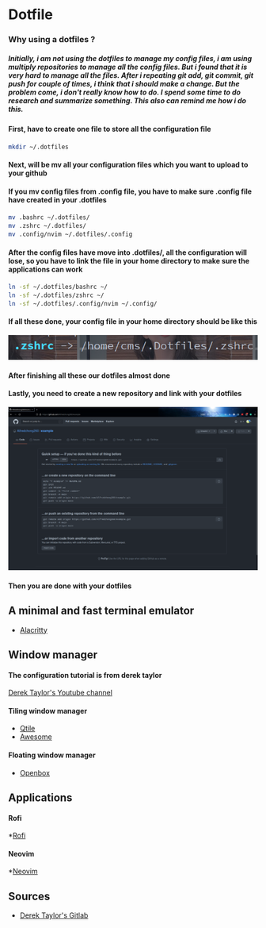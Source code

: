 # Dotfile
### Why using a dotfiles ? 
##### Initially, i am not using the dotfiles to manage my config files, i am using multiply repositories to manage all the config files. But i found that it is very hard to manage all the files. After i repeating git add, git commit, git push for couple of times, i think that i should make a change. But the problem come, i don't really know how to do. I spend some time to do research and summarize something. This also can remind me how i do this.

#### First, have to create one file to store all the configuration file
``` sh
mkdir ~/.dotfiles
```

#### Next, will be mv all your configuration files which you want to upload to your github
#### If you mv config files from .config file, you have to make sure .config file have created in your .dotfiles
``` sh
mv .bashrc ~/.dotfiles/
mv .zshrc ~/.dotfiles/
mv .config/nvim ~/.dotfiles/.config
```

#### After the config files have move into .dotfiles/, all the configuration will lose, so you have to link the file in your home directory to make sure the applications can work
``` sh
ln -sf ~/.dotfiles/bashrc ~/
ln -sf ~/.dotfiles/zshrc ~/
ln -sf ~/.dotfiles/.config/nvim ~/.config/
```

#### If all these done, your config file in your home directory should be like this
<img src="https://raw.githubusercontent.com/Alfredchong260/Dotfiles/main/image/dotfiles.png">

#### After finishing all these our dotfiles almost done
#### Lastly, you need to create a new repository and link with your dotfiles
<img src="https://raw.githubusercontent.com/Alfredchong260/Dotfiles/main/image/github.png">

#### Then you are done with your dotfiles

## A minimal and fast terminal emulator
* [Alacritty](https://github.com/Alfredchong260/Dotfiles/tree/main/.config/alacritty)

## Window manager
#### The configuration tutorial is from derek taylor
[Derek Taylor's Youtube channel](https://www.youtube.com/channel/UCVls1GmFKf6WlTraIb_IaJg)

#### Tiling window manager
* [Qtile](https://github.com/Alfredchong260/Dotfiles/tree/main/.config/qtile)
* [Awesome](https://github.com/Alfredchong260/Dotfiles/tree/main/.config/awesome)

#### Floating window manager
* [Openbox](https://github.com/Alfredchong260/Dotfiles/tree/main/.config/openbox)

## Applications
#### Rofi
*[Rofi](https://github.com/Alfredchong260/Dotfiles/tree/main/.config/rofi)

#### Neovim
*[Neovim](https://github.com/Alfredchong260/Dotfiles/tree/main/.config/nvim)

## Sources
* [Derek Taylor's Gitlab](https://gitlab.com/dwt1)
